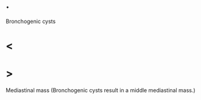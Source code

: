 # .

Bronchogenic cysts

# <

# >

Mediastinal mass (Bronchogenic cysts result in a middle mediastinal mass.)
